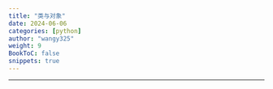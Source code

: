 ```yaml
---
title: "类与对象"
date: 2024-06-06
categories: [python]
author: "wangy325"
weight: 9
BookToC: false
snippets: true
---
```


---
